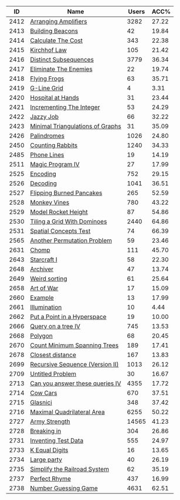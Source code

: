 | ID | Name | Users | ACC% |
|---|---|---|---|
| 2412 | [Arranging Amplifiers](https://www.spoj.com/problems/ARRANGE) | 3282 | 27.22 |
| 2413 | [Building Beacons](https://www.spoj.com/problems/BUILD) | 42 | 19.84 |
| 2414 | [Calculate The Cost](https://www.spoj.com/problems/CCOST) | 343 | 22.38 |
| 2415 | [Kirchhof Law](https://www.spoj.com/problems/RESIST) | 105 | 21.42 |
| 2416 | [Distinct Subsequences](https://www.spoj.com/problems/DSUBSEQ) | 3779 | 36.34 |
| 2417 | [Eliminate The Enemies](https://www.spoj.com/problems/ENEMY) | 22 | 19.74 |
| 2418 | [Flying Frogs](https://www.spoj.com/problems/FFROG) | 63 | 35.71 |
| 2419 | [G-Line Grid](https://www.spoj.com/problems/GLGRID) | 4 | 3.31 |
| 2420 | [Hospital at Hands](https://www.spoj.com/problems/HHAND) | 31 | 23.44 |
| 2421 | [Incrementing The Integer](https://www.spoj.com/problems/ININT) | 53 | 24.29 |
| 2422 | [Jazzy Job](https://www.spoj.com/problems/JAZZYJOB) | 66 | 32.22 |
| 2423 | [Minimal Triangulations of Graphs](https://www.spoj.com/problems/MINTRIAN) | 31 | 35.09 |
| 2426 | [Palindromes](https://www.spoj.com/problems/PLD) | 1026 | 24.80 |
| 2450 | [Counting Rabbits](https://www.spoj.com/problems/RABBIT1) | 1240 | 34.33 |
| 2485 | [Phone Lines](https://www.spoj.com/problems/PHONELIN) | 19 | 14.19 |
| 2511 | [Magic Program IV](https://www.spoj.com/problems/MAGIC4) | 27 | 17.99 |
| 2525 | [Encoding](https://www.spoj.com/problems/GNY07C) | 752 | 29.15 |
| 2526 | [Decoding](https://www.spoj.com/problems/GNY07D) | 1041 | 36.51 |
| 2527 | [Flipping Burned Pancakes](https://www.spoj.com/problems/GNY07E) | 265 | 52.59 |
| 2528 | [Monkey Vines](https://www.spoj.com/problems/GNY07F) | 780 | 43.22 |
| 2529 | [Model Rocket Height](https://www.spoj.com/problems/GNY07G) | 87 | 54.86 |
| 2530 | [Tiling a Grid With Dominoes](https://www.spoj.com/problems/GNY07H) | 2440 | 64.86 |
| 2531 | [Spatial Concepts Test](https://www.spoj.com/problems/GNY07I) | 74 | 66.39 |
| 2565 | [Another Permutation Problem](https://www.spoj.com/problems/PERMUT3) | 59 | 23.46 |
| 2631 | [Chomp](https://www.spoj.com/problems/CLK) | 111 | 45.70 |
| 2643 | [Starcraft I](https://www.spoj.com/problems/SC1) | 58 | 22.30 |
| 2648 | [Archiver](https://www.spoj.com/problems/KPARCH) | 47 | 13.74 |
| 2649 | [Weird sorting](https://www.spoj.com/problems/KPSORT) | 61 | 25.64 |
| 2658 | [Art of War](https://www.spoj.com/problems/WAR) | 17 | 15.09 |
| 2660 | [Example](https://www.spoj.com/problems/EXAMPLE) | 13 | 17.99 |
| 2661 | [Illumination](https://www.spoj.com/problems/ILLUM) | 10 | 4.44 |
| 2662 | [Put a Point in a Hyperspace](https://www.spoj.com/problems/PUTIN) | 19 | 10.00 |
| 2666 | [Query on a tree IV](https://www.spoj.com/problems/QTREE4) | 745 | 13.53 |
| 2668 | [Polygon](https://www.spoj.com/problems/POLYSSQ) | 68 | 20.45 |
| 2670 | [Count Minimum Spanning Trees](https://www.spoj.com/problems/MSTS) | 189 | 17.41 |
| 2678 | [Closest distance](https://www.spoj.com/problems/GANNHAT) | 167 | 13.83 |
| 2699 | [Recursive Sequence (Version II)](https://www.spoj.com/problems/SPP) | 1013 | 26.12 |
| 2709 | [Untitled Problem](https://www.spoj.com/problems/UNTITLED) | 30 | 16.67 |
| 2713 | [Can you answer these queries IV](https://www.spoj.com/problems/GSS4) | 4355 | 17.72 |
| 2714 | [Cow Cars](https://www.spoj.com/problems/COWCAR) | 670 | 37.51 |
| 2715 | [Glasnici](https://www.spoj.com/problems/GLASNICI) | 348 | 37.42 |
| 2716 | [Maximal Quadrilateral Area](https://www.spoj.com/problems/QUADAREA) | 6255 | 50.22 |
| 2727 | [Army Strength](https://www.spoj.com/problems/ARMY) | 14565 | 41.23 |
| 2728 | [Breaking in](https://www.spoj.com/problems/BREAK) | 304 | 26.86 |
| 2731 | [Inventing Test Data](https://www.spoj.com/problems/INVENT) | 555 | 24.97 |
| 2733 | [K Equal Digits](https://www.spoj.com/problems/KEQ) | 16 | 13.65 |
| 2734 | [Large party](https://www.spoj.com/problems/LARGE) | 40 | 26.19 |
| 2735 | [Simplify the Railroad System](https://www.spoj.com/problems/RAIL) | 62 | 35.19 |
| 2737 | [Perfect Rhyme](https://www.spoj.com/problems/PRHYME) | 437 | 16.99 |
| 2738 | [Number Guessing Game](https://www.spoj.com/problems/GUESSING) | 4631 | 62.51 |
